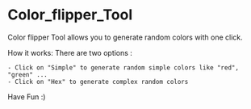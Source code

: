 # Color_flipper_Tool
Color flipper Tool allows you to generate random colors with one click.

How it works:
  There are two options :
  
    - Click on "Simple" to generate random simple colors like "red", "green" ...
    - Click on "Hex" to generate complex random colors

Have Fun :)
